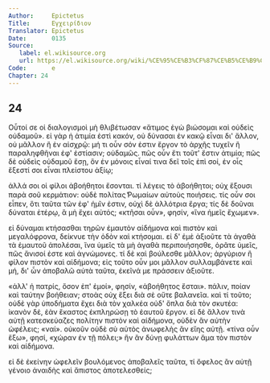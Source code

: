 ```yaml
---
Author:     Epictetus  
Title:      Εγχειρίδιον  
Translator: Epictetus  
Date:       0135  
Source:
   label: el.wikisource.org
   url: https://el.wikisource.org/wiki/%CE%95%CE%B3%CF%87%CE%B5%CE%B9%CF%81%CE%AF%CE%B4%CE%B9%CE%BF%CE%BD 
Code:       e  
Chapter: 24
---
```

##  24

Οὗτοί σε οἱ διαλογισμοὶ μὴ θλιβέτωσαν «ἄτιμος ἐγὼ βιώσομαι καὶ οὐδεὶς οὐδαμοῦ».
εἰ γὰρ ἡ ἀτιμία ἐστὶ κακόν, οὐ δύνασαι ἐν κακῷ εἶναι δι' ἄλλον, οὐ μᾶλλον ἢ ἐν
αἰσχρῷ: μή τι οὖν σόν ἐστιν ἔργον τὸ ἀρχῆς τυχεῖν ἢ παραληφθῆναι ἐφ' ἑστίασιν;
οὐδαμῶς. πῶς οὖν ἔτι τοῦτ' ἔστιν ἀτιμία; πῶς δὲ οὐδεὶς οὐδαμοῦ ἔσῃ, ὃν ἐν
μόνοις εἶναί τινα δεῖ τοῖς ἐπὶ σοί, ἐν οἷς ἔξεστί σοι εἶναι πλείστου ἀξίῳ;

ἀλλά σοι οἱ φίλοι ἀβοήθητοι ἔσονται. τί λέγεις τὸ ἀβοήθητοι; οὐχ ἕξουσι παρὰ
σοῦ κερμάτιον: οὐδὲ πολίτας ̔Ρωμαίων αὐτοὺς ποιήσεις. τίς οὖν σοι εἶπεν, ὅτι
ταῦτα τῶν ἐφ' ἡμῖν ἐστιν, οὐχὶ δὲ ἀλλότρια ἔργα; τίς δὲ δοῦναι δύναται ἑτέρῳ, ἃ
μὴ ἔχει αὐτός; «κτῆσαι οὖν», φησίν, «ἵνα ἡμεῖς ἔχωμεν».

εἰ δύναμαι κτήσασθαι τηρῶν ἐμαυτὸν αἰδήμονα καὶ πιστὸν καὶ μεγαλόφρονα, δείκνυε
τὴν ὁδὸν καὶ κτήσομαι. εἰ δ' ἐμὲ ἀξιοῦτε τὰ ἀγαθὰ τὰ ἐμαυτοῦ ἀπολέσαι, ἵνα
ὑμεῖς τὰ μὴ ἀγαθὰ περιποιήσησθε, ὁρᾶτε ὑμεῖς, πῶς ἄνισοί ἐστε καὶ ἀγνώμονες. τί
δὲ καὶ βούλεσθε μᾶλλον; ἀργύριον ἢ φίλον πιστὸν καὶ αἰδήμονα; εἰς τοῦτο οὖν μοι
μᾶλλον συλλαμβάνετε καὶ μή, δι' ὧν ἀποβαλῶ αὐτὰ ταῦτα, ἐκεῖνά με πράσσειν
ἀξιοῦτε.

«ἀλλ' ἡ πατρίς, ὅσον ἐπ' ἐμοί», φησίν, «ἀβοήθητος ἔσται». πάλιν, ποίαν καὶ
ταύτην βοήθειαν; στοὰς οὐχ ἕξει διὰ σὲ οὔτε βαλανεῖα. καὶ τί τοῦτο; οὐδὲ γὰρ
ὑποδήματα ἔχει διὰ τὸν χαλκέα οὐδ' ὅπλα διὰ τὸν σκυτέα: ἱκανὸν δέ, ἐὰν ἕκαστος
ἐκπληρώσῃ τὸ ἑαυτοῦ ἔργον. εἰ δὲ ἄλλον τινὰ αὐτῇ κατεσκεύαζες πολίτην πιστὸν
καὶ αἰδήμονα, οὐδὲν ἂν αὐτὴν ὠφέλεις; «ναί». οὐκοῦν οὐδὲ σὺ αὐτὸς ἀνωφελὴς ἂν
εἴης αὐτῇ. «τίνα οὖν ἕξω», φησί, «χώραν ἐν τῇ πόλει;» ἣν ἂν δύνῃ φυλάττων ἅμα
τὸν πιστὸν καὶ αἰδήμονα.

εἰ δὲ ἐκείνην ὠφελεῖν βουλόμενος ἀποβαλεῖς ταῦτα, τί ὄφελος ἂν αὐτῇ γένοιο
ἀναιδὴς καὶ ἄπιστος ἀποτελεσθείς;


